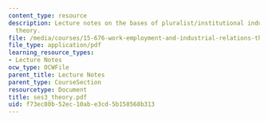 ```yaml
---
content_type: resource
description: Lecture notes on the bases of pluralist/institutional industrial relations
  theory.
file: /media/courses/15-676-work-employment-and-industrial-relations-theory-spring-2008/f73ec80b52ec10abe3cd5b158568b313_ses3_theory.pdf
file_type: application/pdf
learning_resource_types:
- Lecture Notes
ocw_type: OCWFile
parent_title: Lecture Notes
parent_type: CourseSection
resourcetype: Document
title: ses3_theory.pdf
uid: f73ec80b-52ec-10ab-e3cd-5b158568b313
---
```

